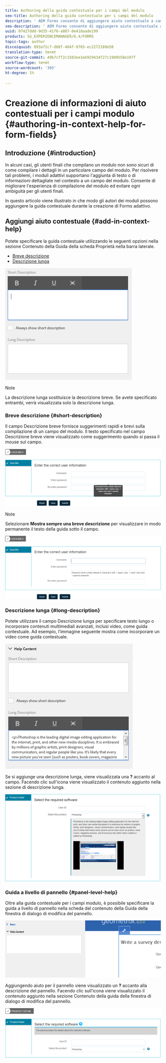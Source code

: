 ```yaml
---
title: Authoring della guida contestuale per i campi del modulo
seo-title: Authoring della guida contestuale per i campi del modulo
description: ' AEM Forms consente di aggiungere aiuto contestuale a campi e pannelli di moduli adattivi, come testo o contenuti multimediali avanzati, compresi i video. '
seo-description: ' AEM Forms consente di aggiungere aiuto contestuale a campi e pannelli di moduli adattivi, come testo o contenuti multimediali avanzati, compresi i video. '
uuid: 07427ddd-9d35-41f6-a807-0e418aade199
products: SG_EXPERIENCEMANAGER/6.4/FORMS
topic-tags: author
discoiquuid: 893a72c7-d68f-464f-9765-ec2272189e58
translation-type: tm+mt
source-git-commit: 49b7cff2c1583ee1eb929434f27c1989558e197f
workflow-type: tm+mt
source-wordcount: '393'
ht-degree: 1%

---
```



# Creazione di informazioni di aiuto contestuali per i campi modulo {#authoring-in-context-help-for-form-fields}

## Introduzione {#introduction}

In alcuni casi, gli utenti finali che compilano un modulo non sono sicuri di come compilare i dettagli in un particolare campo del modulo. Per risolvere tali problemi, i moduli adattivi supportano l&#39;aggiunta di testo o di informazioni dettagliate nel contesto a un campo del modulo. Consente di migliorare l&#39;esperienza di compilazione del modulo ed evitare ogni ambiguità per gli utenti finali.

In questo articolo viene illustrato in che modo gli autori dei moduli possono aggiungere la guida contestuale durante la creazione di Forms adattivo.

## Aggiungi aiuto contestuale {#add-in-context-help}

Potete specificare la guida contestuale utilizzando le seguenti opzioni nella sezione Contenuto della Guida della scheda Proprietà nella barra laterale.

* [Breve descrizione](/help/forms/using/authoring-in-field-help.md#p-short-description-p)
* [Descrizione lunga](/help/forms/using/authoring-in-field-help.md#p-long-description-p)

![Guida contestuale per i campi modulo](assets/descriptions.png)

>[!NOTE]
>
>La descrizione lunga sostituisce la descrizione breve. Se avete specificato entrambi, verrà visualizzata solo la descrizione lunga.

### Breve descrizione {#short-description}

Il campo Descrizione breve fornisce suggerimenti rapidi e brevi sulla compilazione di un campo del modulo. Il testo specificato nel campo Descrizione breve viene visualizzato come suggerimento quando si passa il mouse sul campo.

![Breve descrizione dell&#39;aggiunta della guida contestuale per i campi modulo](assets/tooltip.png)

>[!NOTE]
>
>Selezionare **Mostra sempre una breve descrizione** per visualizzare in modo permanente il testo della guida sotto il campo.

![Guida contestuale permanente breve sotto il campo](assets/short1.png)

### Descrizione lunga {#long-description}

Potete utilizzare il campo Descrizione lunga per specificare testo lungo o incorporare contenuti multimediali avanzati, inclusi video, come guida contestuale. Ad esempio, l’immagine seguente mostra come incorporare un video come guida contestuale.

![Aggiunta di contenuti multimediali avanzati come aiuto contestuale per i campi modulo](assets/long-descriptions.png)

Se si aggiunge una descrizione lunga, viene visualizzata una **?** accanto al campo. Facendo clic sull&#39;icona viene visualizzato il contenuto aggiunto nella sezione di descrizione lunga.

![Esempio di aiuto contestuale per i rich media](assets/photoshop.png)

### Guida a livello di pannello {#panel-level-help}

Oltre alla guida contestuale per i campi modulo, è possibile specificare la guida a livello di pannello nella scheda del contenuto della Guida della finestra di dialogo di modifica del pannello.

![Aggiunta della guida contestuale a un pannello del modulo](assets/panel-level-help.png)

Aggiungendo aiuto per il pannello viene visualizzato un **?** accanto alla descrizione del pannello. Facendo clic sull’icona viene visualizzato il contenuto aggiunto nella sezione Contenuto della guida della finestra di dialogo di modifica del pannello.

![Esempio di aiuto contestuale a livello di pannello del modulo](assets/photoshop-1.png)

